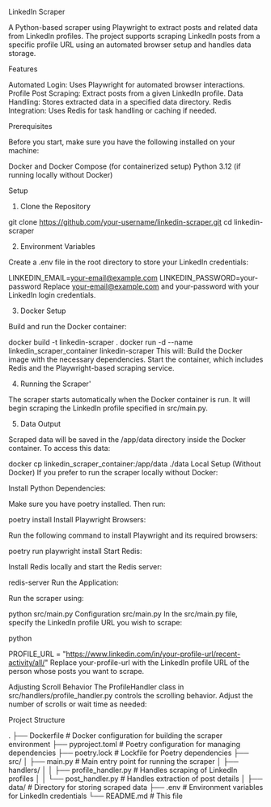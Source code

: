 LinkedIn Scraper

A Python-based scraper using Playwright to extract posts and related data from LinkedIn profiles. The project supports scraping LinkedIn posts from a specific profile URL using an automated browser setup and handles data storage.

Features

Automated Login: Uses Playwright for automated browser interactions.
Profile Post Scraping: Extract posts from a given LinkedIn profile.
Data Handling: Stores extracted data in a specified data directory.
Redis Integration: Uses Redis for task handling or caching if needed.

Prerequisites

Before you start, make sure you have the following installed on your machine:

Docker and Docker Compose (for containerized setup)
Python 3.12 (if running locally without Docker)

Setup

1. Clone the Repository
   
git clone https://github.com/your-username/linkedin-scraper.git
cd linkedin-scraper

2. Environment Variables
   
Create a .env file in the root directory to store your LinkedIn credentials:

LINKEDIN_EMAIL=your-email@example.com
LINKEDIN_PASSWORD=your-password
Replace your-email@example.com and your-password with your LinkedIn login credentials.

3. Docker Setup
   
Build and run the Docker container:

docker build -t linkedin-scraper .
docker run -d --name linkedin_scraper_container linkedin-scraper
This will:
Build the Docker image with the necessary dependencies.
Start the container, which includes Redis and the Playwright-based scraping service.

4. Running the Scraper'
   
The scraper starts automatically when the Docker container is run. It will begin scraping the LinkedIn profile specified in src/main.py.

5. Data Output
   
Scraped data will be saved in the /app/data directory inside the Docker container. To access this data:

docker cp linkedin_scraper_container:/app/data ./data
Local Setup (Without Docker)
If you prefer to run the scraper locally without Docker:

Install Python Dependencies:

Make sure you have poetry installed. Then run:

poetry install
Install Playwright Browsers:

Run the following command to install Playwright and its required browsers:

poetry run playwright install
Start Redis:

Install Redis locally and start the Redis server:

redis-server
Run the Application:

Run the scraper using:

python src/main.py
Configuration
src/main.py
In the src/main.py file, specify the LinkedIn profile URL you wish to scrape:

python

PROFILE_URL = "https://www.linkedin.com/in/your-profile-url/recent-activity/all/"
Replace your-profile-url with the LinkedIn profile URL of the person whose posts you want to scrape.

Adjusting Scroll Behavior
The ProfileHandler class in src/handlers/profile_handler.py controls the scrolling behavior. Adjust the number of scrolls or wait time as needed:

Project Structure

.
├── Dockerfile                # Docker configuration for building the scraper environment
├── pyproject.toml            # Poetry configuration for managing dependencies
├── poetry.lock               # Lockfile for Poetry dependencies
├── src/
│   ├── main.py               # Main entry point for running the scraper
│   ├── handlers/
│   │   ├── profile_handler.py # Handles scraping of LinkedIn profiles
│   │   └── post_handler.py    # Handles extraction of post details
│   ├── data/                 # Directory for storing scraped data
├── .env                      # Environment variables for LinkedIn credentials
└── README.md                 # This file
